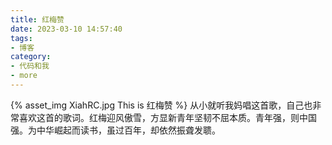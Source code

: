 ```yaml
---
title: 红梅赞
date: 2023-03-10 14:57:40
tags:
- 博客
category:
- 代码和我
- more
---
```

{% asset_img XiahRC.jpg This is 红梅赞 %}
从小就听我妈唱这首歌，自己也非常喜欢这首的歌词。红梅迎风傲雪，方显新青年坚韧不屈本质。青年强，则中国强。为中华崛起而读书，虽过百年，却依然振聋发聩。